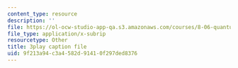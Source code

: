 ```yaml
---
content_type: resource
description: ''
file: https://ol-ocw-studio-app-qa.s3.amazonaws.com/courses/8-06-quantum-physics-iii-spring-2018/9f213a94c3a4582d91410f297ded8376_gX2y3PHMmnk.vtt
file_type: application/x-subrip
resourcetype: Other
title: 3play caption file
uid: 9f213a94-c3a4-582d-9141-0f297ded8376
---
```

